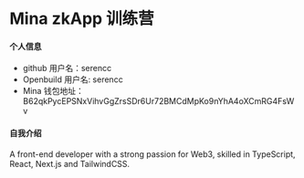 # Mina zkApp 训练营

#### 个人信息

- github 用户名：serencc
- Openbuild 用户名: serencc
- Mina 钱包地址：B62qkPycEPSNxVihvGgZrsSDr6Ur72BMCdMpKo9nYhA4oXCmRG4FsWv

#### 自我介绍

A front-end developer with a strong passion for Web3, skilled in TypeScript, React, Next.js and TailwindCSS.
